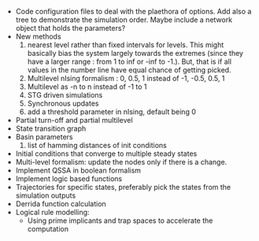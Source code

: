 - Code configuration files to deal with the plaethora of options. Add also a tree to demonstrate the simulation order. Maybe include a network object that holds the parameters?
- New methods
    1. nearest level rather than fixed intervals for levels. This might basically bias the system largely towards the extremes (since they have a larger range : from 1 to inf or -inf to -1.). But, that is if all values in the number line have equal chance of getting picked. 
    2. Multilevel nIsing formalism : 0, 0.5, 1 instead of -1, -0.5, 0.5, 1
    3. Multilevel as -n to n instead of -1 to 1
    4. STG driven simulations
    5. Synchronous updates
    6. add a threshold parameter in nIsing, default being 0
- Partial turn-off and partial multilevel
- State transition graph
- Basin parameters
    1. list of hamming distances of init conditions
- Initial conditions that converge to multiple steady states
- Multi-level formalism: update the nodes only if there is a change.
- Implement QSSA in boolean formalism
- Implement logic based functions
- Trajectories for specific states, preferably pick the states from the simulation outputs
- Derrida function calculation
- Logical rule modelling:
    - Using prime implicants and trap spaces to accelerate the computation
    
